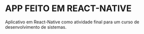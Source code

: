 # APP FEITO EM REACT-NATIVE
Aplicativo em React-Native como atividade final para um curso de desenvolvimento de sistemas.
